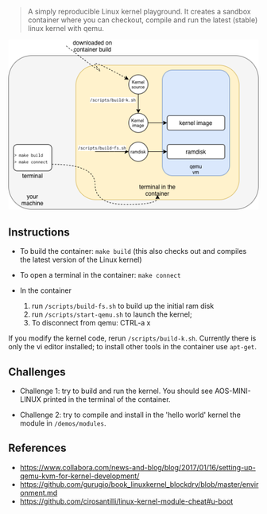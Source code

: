 > A simply reproducible Linux kernel playground. It creates a sandbox container
> where you can checkout, compile and run the latest (stable) linux kernel with qemu.

<p align="center">
  <img src="picture.png">
</p>

## Instructions

- To build the container: `make build` (this also checks out and compiles the
  latest version of the Linux kernel)

- To open a terminal in the container: `make connect`

- In the container

  1. run `/scripts/build-fs.sh` to build up the initial ram disk
  2. run `/scripts/start-qemu.sh` to launch the kernel;
  3. To disconnect from qemu: CTRL-a x

If you modify the kernel code, rerun `/scripts/build-k.sh`. Currently there is
only the vi editor installed; to install other tools in the container use
`apt-get`.

## Challenges

- Challenge 1: try to build and run the kernel. You should see AOS-MINI-LINUX
  printed in the terminal of the container.

- Challenge 2: try to compile and install in the 'hello world' kernel the module
  in `/demos/modules`.

## References

- https://www.collabora.com/news-and-blog/blog/2017/01/16/setting-up-qemu-kvm-for-kernel-development/
- https://github.com/gurugio/book_linuxkernel_blockdrv/blob/master/environment.md
- https://github.com/cirosantilli/linux-kernel-module-cheat#u-boot
